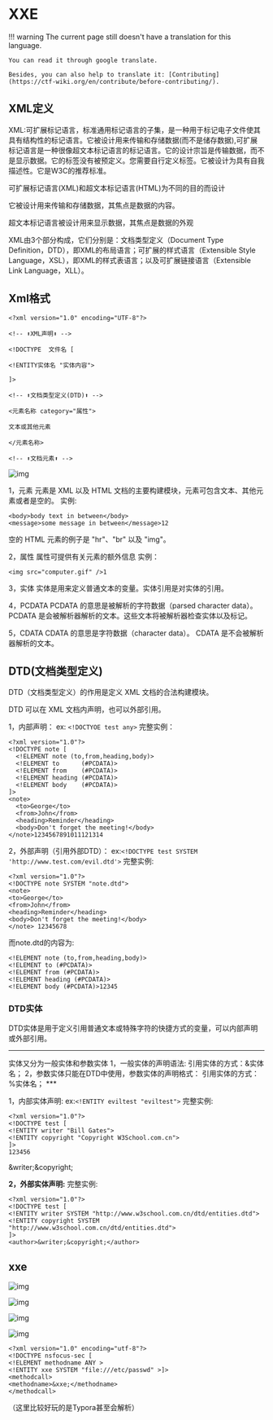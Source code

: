 # XXE
!!! warning
    The current page still doesn't have a translation for this language.

    You can read it through google translate.

    Besides, you can also help to translate it: [Contributing](https://ctf-wiki.org/en/contribute/before-contributing/). 



## XML定义

XML:可扩展标记语言，标准通用标记语言的子集，是一种用于标记电子文件使其具有结构性的标记语言。它被设计用来传输和存储数据(而不是储存数据),可扩展标记语言是一种很像超文本标记语言的标记语言。它的设计宗旨是传输数据，而不是显示数据。它的标签没有被预定义。您需要自行定义标签。它被设计为具有自我描述性。它是W3C的推荐标准。

可扩展标记语言(XML)和超文本标记语言(HTML)为不同的目的而设计

它被设计用来传输和存储数据，其焦点是数据的内容。

超文本标记语言被设计用来显示数据，其焦点是数据的外观

XML由3个部分构成，它们分别是：文档类型定义（Document Type Definition，DTD），即XML的布局语言；可扩展的样式语言（Extensible Style Language，XSL），即XML的样式表语言；以及可扩展链接语言（Extensible Link Language，XLL）。

## Xml格式

```
<?xml version="1.0" encoding="UTF-8"?>

<!-- ⬆XML声明⬆ -->

<!DOCTYPE  文件名 [

<!ENTITY实体名 "实体内容">

]>

<!-- ⬆文档类型定义(DTD)⬆ -->

<元素名称 category="属性">

文本或其他元素

</元素名称>

<!-- ⬆文档元素⬆ -->
```

![img](Untitled.assets/1049983-20180712233951266-1391283970.gif)

1，元素
 元素是 XML 以及 HTML 文档的主要构建模块，元素可包含文本、其他元素或者是空的。
 实例:

```
<body>body text in between</body>
<message>some message in between</message>12
```

空的 HTML 元素的例子是 "hr"、"br" 以及 "img"。

2，属性
 属性可提供有关元素的额外信息
 实例：

```
<img src="computer.gif" />1
```

3，实体
 实体是用来定义普通文本的变量。实体引用是对实体的引用。

4，PCDATA
 PCDATA 的意思是被解析的字符数据（parsed character data）。
 PCDATA 是会被解析器解析的文本。这些文本将被解析器检查实体以及标记。

5，CDATA
 CDATA 的意思是字符数据（character data）。
 CDATA 是不会被解析器解析的文本。

## DTD(文档类型定义)

DTD（文档类型定义）的作用是定义 XML 文档的合法构建模块。

DTD 可以在 XML 文档内声明，也可以外部引用。

1，内部声明：<!DOCTYPE 根元素 [元素声明]> ex: `<!DOCTYOE test any>`
 完整实例：

```
<?xml version="1.0"?>
<!DOCTYPE note [
  <!ELEMENT note (to,from,heading,body)>
  <!ELEMENT to      (#PCDATA)>
  <!ELEMENT from    (#PCDATA)>
  <!ELEMENT heading (#PCDATA)>
  <!ELEMENT body    (#PCDATA)>
]>
<note>
  <to>George</to>
  <from>John</from>
  <heading>Reminder</heading>
  <body>Don't forget the meeting!</body>
</note>1234567891011121314
```

2，外部声明（引用外部DTD）：<!DOCTYPE 根元素 SYSTEM "文件名"> ex:`<!DOCTYPE test SYSTEM 'http://www.test.com/evil.dtd'>`
 完整实例:

```
<?xml version="1.0"?>
<!DOCTYPE note SYSTEM "note.dtd">
<note>
<to>George</to>
<from>John</from>
<heading>Reminder</heading>
<body>Don't forget the meeting!</body>
</note> 12345678
```

而note.dtd的内容为:

```
<!ELEMENT note (to,from,heading,body)>
<!ELEMENT to (#PCDATA)>
<!ELEMENT from (#PCDATA)>
<!ELEMENT heading (#PCDATA)>
<!ELEMENT body (#PCDATA)>12345
```

### DTD实体

DTD实体是用于定义引用普通文本或特殊字符的快捷方式的变量，可以内部声明或外部引用。
 ***
 实体又分为一般实体和参数实体
 1，一般实体的声明语法:<!ENTITY 实体名 "实体内容“>
 引用实体的方式：&实体名；
 2，参数实体只能在DTD中使用，参数实体的声明格式： <!ENTITY % 实体名 "实体内容“>
 引用实体的方式：%实体名；
\*** 

1，内部实体声明:<!ENTITY 实体名称 "实体的值"> ex:`<!ENTITY eviltest "eviltest">`
 完整实例:

```
<?xml version="1.0"?>
<!DOCTYPE test [
<!ENTITY writer "Bill Gates">
<!ENTITY copyright "Copyright W3School.com.cn">
]>
123456
```

<test>&writer;&copyright;</test>

**2，外部实体声明:<!ENTITY 实体名称 SYSTEM "URI">**
 完整实例:

```
<?xml version="1.0"?>
<!DOCTYPE test [
<!ENTITY writer SYSTEM "http://www.w3school.com.cn/dtd/entities.dtd">
<!ENTITY copyright SYSTEM "http://www.w3school.com.cn/dtd/entities.dtd">
]>
<author>&writer;&copyright;</author>
```

## xxe

![img](Untitled.assets/1205477-20170729140431597-914383211.png)

![img](Untitled.assets/1205477-20170729140617472-1523498833.png)

![img](Untitled.assets/1205477-20170729141950472-1045381626.png)

![img](Untitled.assets/1205477-20170729142002394-1678808572.png)



```
<?xml version="1.0" encoding="utf-8"?>
<!DOCTYPE nsfocus-sec [  
<!ELEMENT methodname ANY >
<!ENTITY xxe SYSTEM "file:///etc/passwd" >]>
<methodcall>
<methodname>&xxe;</methodname>
</methodcall>
```

（这里比较好玩的是Typora甚至会解析<?xml version="1.0" encoding="utf-8"?>）
